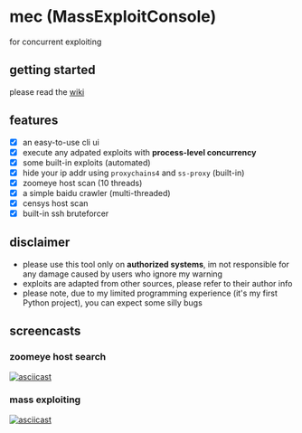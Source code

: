 # mec (MassExploitConsole)
for concurrent exploiting

## getting started

please read the [wiki](https://github.com/jm33-m0/mec/wiki)

## features

- [x] an easy-to-use cli ui
- [x] execute any adpated exploits with **process-level concurrency**
- [x] some built-in exploits (automated)
- [x] hide your ip addr using `proxychains4` and `ss-proxy` (built-in)
- [x] zoomeye host scan (10 threads)
- [x] a simple baidu crawler (multi-threaded)
- [x] censys host scan
- [x] built-in ssh bruteforcer

## disclaimer

- please use this tool only on **authorized systems**, im not responsible for any damage caused by users who ignore my warning
- exploits are adapted from other sources, please refer to their author info
- please note, due to my limited programming experience (it's my first Python project), you can expect some silly bugs

## screencasts

### zoomeye host search

[![asciicast](https://asciinema.org/a/7u8PQvAHqwo7WtrVqHMD9lKNX.svg)](https://asciinema.org/a/7u8PQvAHqwo7WtrVqHMD9lKNX)

### mass exploiting

[![asciicast](https://asciinema.org/a/FLHdaiUXcufduNwmu0tmxM5pD.svg)](https://asciinema.org/a/FLHdaiUXcufduNwmu0tmxM5pD)
